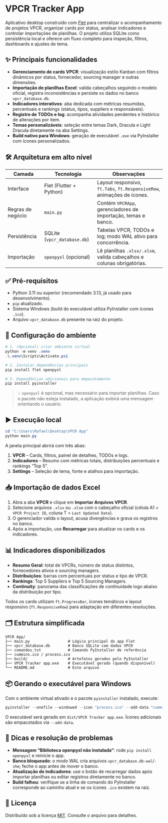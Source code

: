 # VPCR Tracker App

Aplicativo desktop construído com [Flet](https://flet.dev/) para centralizar o acompanhamento de projetos VPCR, organizar cards por status, analisar indicadores e controlar importações de planilhas. O projeto utiliza SQLite como persistência local e oferece um fluxo completo para inspeção, filtros, dashboards e ajustes de tema.

## ✨ Principais funcionalidades

- **Gerenciamento de cards VPCR**: visualização estilo Kanban com filtros dinâmicos por status, fornecedor, sourcing manager e outras dimensões.
- **Importação de planilhas Excel**: valida cabeçalhos seguindo o modelo oficial, registra inconsistências e persiste os dados no banco `vpcr_database.db`.
- **Indicadores interativos**: aba dedicada com métricas resumidas, percentuais e rankings (status, tipos, suppliers e responsáveis).
- **Registro de TODOs e log**: acompanha atividades pendentes e histórico de alterações por item.
- **Temas personalizáveis**: seleção entre temas Dark, Dracula e Light Dracula diretamente na aba Settings.
- **Build nativo para Windows**: geração de executável `.exe` via PyInstaller com ícones personalizados.

## 🛠 Arquitetura em alto nível

| Camada | Tecnologia | Observações |
| --- | --- | --- |
| Interface | Flet (Flutter + Python) | Layout responsivo, `ft.Tabs`, `ft.ResponsiveRow`, animações de ícones. |
| Regras de negócio | `main.py` | Contém `VPCRApp`, gerenciadores de importação, temas e banco. |
| Persistência | SQLite (`vpcr_database.db`) | Tabelas VPCR, TODOs e log; modo WAL ativo para concorrência. |
| Importação | `openpyxl` (opcional) | Lê planilhas `.xlsx/.xlsm`, valida cabeçalhos e colunas obrigatórias. |

## ✅ Pré-requisitos

- Python 3.11 ou superior (recomendado 3.13, já usado para desenvolvimento).
- `pip` atualizado.
- Sistema Windows (build do executável utiliza PyInstaller com ícones `.ico`).
- Arquivo `vpcr_database.db` presente na raiz do projeto.

## 🚀 Configuração do ambiente

```powershell
# 1. (Opcional) criar ambiente virtual
python -m venv .venv
.\.venv\Scripts\Activate.ps1

# 2. Instalar dependências principais
pip install flet openpyxl

# 3. Dependências adicionais para empacotamento
pip install pyinstaller
```

> 💡 `openpyxl` é opcional, mas necessário para importar planilhas. Caso o pacote não esteja instalado, a aplicação exibirá uma mensagem orientando o usuário.

## ▶️ Execução local

```powershell
cd "C:\Users\Rafael\Desktop\VPCR App"
python main.py
```

A janela principal abrirá com três abas:

1. **VPCR** – Cards, filtros, painel de detalhes, TODOs e logs.
2. **Indicadores** – Resumo com métricas totais, distribuições percentuais e rankings “Top 5”.
3. **Settings** – Seleção de tema, fonte e atalhos para importação.

## 📥 Importação de dados Excel

1. Abra a aba **VPCR** e clique em **Importar Arquivos VPCR**.
2. Selecione arquivos `.xlsx` ou `.xlsm` com o cabeçalho oficial (célula A1 = `VPCR Project ID`, coluna T = `Last Updated Date`).
3. O gerenciador valida o layout, acusa divergências e grava os registros no banco.
4. Após a importação, use **Recarregar** para atualizar os cards e os indicadores.

## 📊 Indicadores disponibilizados

- **Resumo Geral**: total de VPCRs, número de status distintos, fornecedores ativos e sourcing managers.
- **Distribuições**: barras com percentuais por status e tipo de VPCR.
- **Rankings**: Top 5 Suppliers e Top 5 Sourcing Managers.
- **Continuity**: panorama das classificações de continuidade logo abaixo da distribuição por tipo.

Todos os cards utilizam `ft.ProgressBar`, ícones temáticos e layout responsivo (`ft.ResponsiveRow`) para adaptação em diferentes resoluções.

## 🗂 Estrutura simplificada

```text
VPCR App/
├── main.py                 # Lógica principal do app Flet
├── vpcr_database.db        # Banco SQLite com dados VPCR
├── comandos.txt            # Comando PyInstaller de referência
├── cummins.ico / process.ico
├── build/                  # Artefatos gerados pelo PyInstaller
├── VPCR Tracker app.exe    # Executável gerado (quando disponível)
└── README.md               # Este arquivo
```

## 📦 Gerando o executável para Windows

Com o ambiente virtual ativado e o pacote `pyinstaller` instalado, execute:

```powershell
pyinstaller --onefile --windowed --icon "process.ico" --add-data "cummins.ico;." --name "VPCR Tracker app" main.py
```

O executável será gerado em `dist/VPCR Tracker app.exe`. Ícones adicionais são empacotados via `--add-data`.

## 🧰 Dicas e resolução de problemas

- **Mensagem “Biblioteca openpyxl não instalada”**: rode `pip install openpyxl` e reinicie o app.
- **Banco bloqueado**: o modo WAL cria arquivos `vpcr_database.db-wal`/`-shm`; feche o app antes de mover o banco.
- **Atualização de indicadores**: use o botão de recarregar dados após importar planilhas ou editar registros diretamente no banco.
- **Build falhou**: verifique se a linha de comando do PyInstaller corresponde ao caminho atual e se os ícones `.ico` existem na raiz.

## 📄 Licença

Distribuído sob a licença [MIT](LICENSE). Consulte o arquivo para detalhes.
